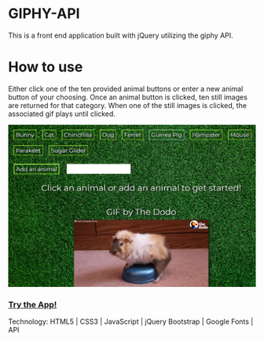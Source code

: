 # GIPHY-API
This is a front end application built with jQuery utilizing the giphy API.

# How to use
Either click one of the ten provided animal buttons or enter a new animal button of your choosing.  Once an animal button is clicked, ten still images are returned for that category.  When one of the still images is clicked, the associated gif plays until clicked.

![alt text](./assets/images/AnimalGiphyApp.JPG "Animal Giphy App")

### [Try the App!](https://Edestiny7.github.io/GIPHY-API/)

Technology: HTML5 | CSS3 | JavaScript | jQuery Bootstrap | Google Fonts | API